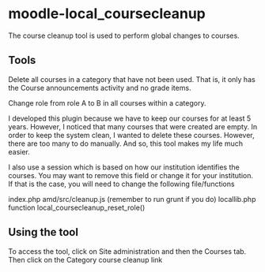 # moodle-local_coursecleanup
The course cleanup tool is used to perform global changes to courses.

## Tools
Delete all courses in a category that have not been used. That is, it only has the Course announcements activity and no grade items.

Change role from role A to B in all courses within a category.

I developed this plugin because we have to keep our courses for at least 5 years. However, I noticed that many courses that were created are empty. In order to keep the system clean, I wanted to delete these courses. However, there are too many to do manually. And so, this tool makes my life much easier. 

I also use a session which is based on how our institution identifies the courses. You may want to remove this field or change it for your institution. If that is the case, you will need to change the following file/functions

index.php
amd/src/cleanup.js (remember to run grunt if you do)
locallib.php function local_coursecleanup_reset_role()

## Using the tool
To access the tool, click on Site administration and then the Courses tab. Then click on the Category course cleanup link
